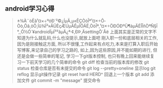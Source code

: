 ## android学习心得
> ±¾À´´òËã¹¤×÷ºóÐ´²©¿ÍµÄ,µ«ÊÇÒòÎª¹¤×÷Ô­Òò,Õâ¸öÔ¸Íû¾Í²»ÄÜÈçÆÚµÄÊµÏÖÁË,ÒòÎª,¹¤×÷ÖÐÓÐºÜ¶àµÄÈÎÎñÒªÑ§Ï°,¸Õ½Ó´¥androidÏµÍ³²ãµÄ¿ª·¢,ÐÞ¸ÄsettingÔ´Âë
> 上面其实是正常的文字不知道为什么就乱码,什么也没提示,就放上面吧
> 刚入职一份和底层相关的工作,因为是刚接触这方面, 所以不很懂,工作起来有点吃力,本来是打算入职后开始写博客,来记录自己的学习之路的,
> 如上,因为这些原因,并不能如期的进行, 但还是会做一些简单的笔记, 学习一下git版本控制, 也只有晚上回来能继续复习一下前天学习的几个简单的命令
> git diff 检查当前的版本库的修改
> git status 检查仓库是否有未提交的命令
> git log --pretty=oneline 显示log 
> git reflog 显示git操作记录
> git reset hard HERD^ 回退上一个版本
> git add 添加文件
> git commit -m "message" 提交命令